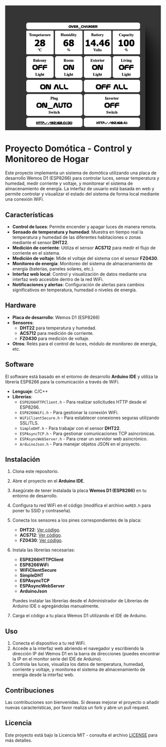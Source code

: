 ![Banner de inicio](cover.png)

# Proyecto Domótica - Control y Monitoreo de Hogar

Este proyecto implementa un sistema de domótica utilizando una placa de desarrollo Wemos D1 (ESP8266) para controlar luces, sensar temperatura y humedad, medir corriente y voltaje, y monitorear el sistema de almacenamiento de energía. La interfaz de usuario está basada en web y permite controlar y visualizar el estado del sistema de forma local mediante una conexión WiFi.

## Características
- **Control de luces**: Permite encender y apagar luces de manera remota.
- **Sensado de temperatura y humedad**: Muestra en tiempo real la temperatura y humedad de las diferentes habitaciones o zonas mediante el sensor **DHT22**.
- **Medición de corriente**: Utiliza el sensor **ACS712** para medir el flujo de corriente en el sistema.
- **Medición de voltaje**: Mide el voltaje del sistema con el sensor **FZ0430**.
- **Monitoreo de energía**: Monitoreo del sistema de almacenamiento de energía (baterías, paneles solares, etc.).
- **Interfaz web local**: Control y visualización de datos mediante una interfaz web accesible dentro de la red WiFi.
- **Notificaciones y alertas**: Configuración de alertas para cambios significativos en temperatura, humedad o niveles de energía.

## Hardware
- **Placa de desarrollo**: Wemos D1 (ESP8266)
- **Sensores**:
  - **DHT22** para temperatura y humedad.
  - **ACS712** para medición de corriente.
  - **FZ0430** para medición de voltaje.
- **Otros**: Relés para el control de luces, módulo de monitoreo de energía, etc.

## Software
El software está basado en el entorno de desarrollo **Arduino IDE** y utiliza la librería ESP8266 para la comunicación a través de WiFi.

- **Lenguaje**: C/C++
- **Librerías**:
  - `ESP8266HTTPClient.h` - Para realizar solicitudes HTTP desde el ESP8266.
  - `ESP8266WiFi.h` - Para gestionar la conexión WiFi.
  - `WiFiClientSecure.h` - Para establecer conexiones seguras utilizando SSL/TLS.
  - `SimpleDHT.h` - Para trabajar con el sensor **DHT22**.
  - `ESPAsyncTCP.h` - Para gestionar comunicaciones TCP asincrónicas.
  - `ESPAsyncWebServer.h` - Para crear un servidor web asincrónico.
  - `ArduinoJson.h` - Para manejar objetos JSON en el proyecto.

## Instalación
1. Clona este repositorio.
2. Abre el proyecto en el **Arduino IDE**.
3. Asegúrate de tener instalada la placa **Wemos D1 (ESP8266)** en tu entorno de desarrollo.
4. Configura tu red WiFi en el código (modifica el archivo `meRED.h` para poner tu SSID y contraseña).
5. Conecta los sensores a los pines correspondientes de la placa:
   - **DHT22**: [Ver código](DomoHomeCode/SENS.h).
   - **ACS712**: [Ver código](DomoHomeCode/DomoHome.ino).
   - **FZ0430**: [Ver código](DomoHomeCode/SENS.h).
6. Instala las librerías necesarias:
   - **ESP8266HTTPClient**
   - **ESP8266WiFi**
   - **WiFiClientSecure**
   - **SimpleDHT**
   - **ESPAsyncTCP**
   - **ESPAsyncWebServer**
   - **ArduinoJson**
   
   Puedes instalar las librerías desde el Administrador de Librerías de Arduino IDE o agregándolas manualmente.
7. Carga el código a tu placa Wemos D1 utilizando el IDE de Arduino.

## Uso
1. Conecta el dispositivo a tu red WiFi.
2. Accede a la interfaz web abriendo el navegador y escribiendo la dirección IP del Wemos D1 en la barra de direcciones (puedes encontrar la IP en el monitor serie del IDE de Arduino).
3. Controla las luces, visualiza los datos de temperatura, humedad, corriente y voltaje, y monitorea el sistema de almacenamiento de energía desde la interfaz web.

## Contribuciones
Las contribuciones son bienvenidas. Si deseas mejorar el proyecto o añadir nuevas características, por favor realiza un fork y abre un pull request.

## Licencia
Este proyecto está bajo la Licencia MIT - consulta el archivo [LICENSE](LICENSE.md) para más detalles.
